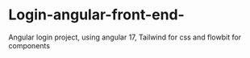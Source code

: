 # Login-angular-front-end-
Angular login project, using angular 17, Tailwind for css and flowbit for components
